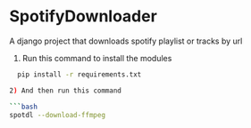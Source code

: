 # SpotifyDownloader

A django project that downloads spotify playlist or tracks by url 

1) Run this command to install the modules
  ```bash
    pip install -r requirements.txt

2) And then run this command

  ```bash
  spotdl --download-ffmpeg
